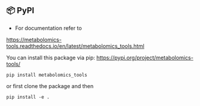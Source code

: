 ## 📦 PyPI
- For documentation refer to

https://metabolomics-tools.readthedocs.io/en/latest/metabolomics_tools.html

You can install this package via pip:
https://pypi.org/project/metabolomics-tools/

```
pip install metabolomics_tools
```

or first clone the package and then
```
pip install -e .
```


